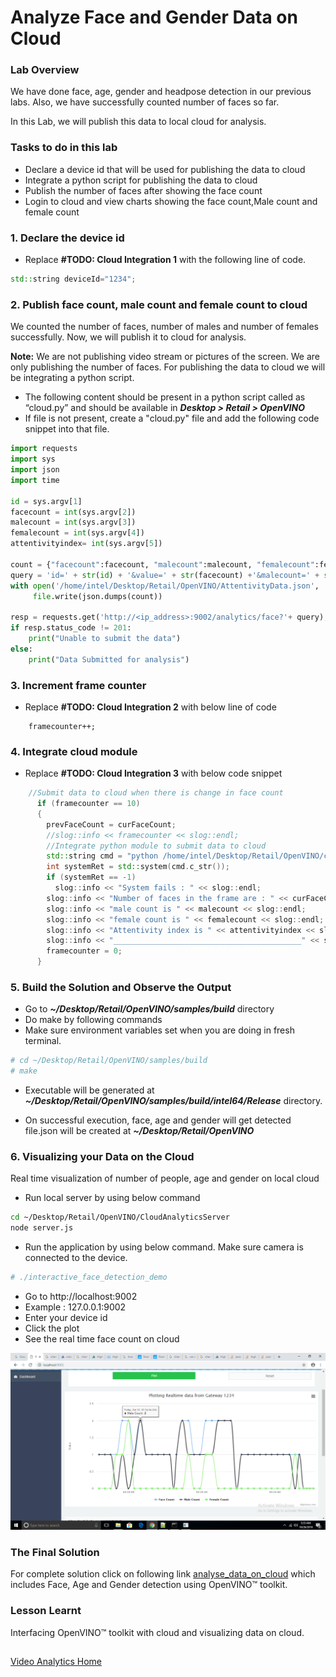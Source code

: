 # Analyze Face and Gender Data on Cloud
### Lab Overview
We have done face, age, gender and headpose detection in our previous labs. Also, we have successfully counted number of faces so far.

In this Lab, we will publish this data to local cloud for analysis.
### Tasks to do in this lab
- Declare a device id that will be used for publishing the data to cloud
- Integrate a python script for publishing the data to cloud
- Publish the number of faces after showing the face count
- Login to cloud and view charts showing the face count,Male count and female count

### 1. Declare the device id
- Replace **#TODO: Cloud Integration 1** with the following line of code.

```cpp
std::string deviceId="1234";
```

### 2. Publish face count, male count and female count to cloud
We counted the number of faces, number of males and number of females successfully. Now, we will publish it to cloud for analysis.

**Note:** We are not publishing video stream or pictures of the screen. We are only publishing the number of faces. For publishing the data to cloud we will be integrating a python script.
- The following content should be present in a python script called as “cloud.py” and should be available in ***Desktop > Retail > OpenVINO***
- If file is not present, create a "cloud.py" file and add the following code snippet into that file.

```python
import requests
import sys
import json
import time

id = sys.argv[1]
facecount = int(sys.argv[2])
malecount = int(sys.argv[3])
femalecount = int(sys.argv[4])
attentivityindex= int(sys.argv[5])

count = {"facecount":facecount, "malecount":malecount, "femalecount":femalecount, "attentivityindex":attentivityindex, "timestamp":time.strftime('%H:%M:%S')}
query = 'id=' + str(id) + '&value=' + str(facecount) +'&malecount=' + str(malecount) +'&femalecount=' + str(femalecount);
with open('/home/intel/Desktop/Retail/OpenVINO/AttentivityData.json', 'w') as file:
     file.write(json.dumps(count))

resp = requests.get('http://<ip_address>:9002/analytics/face?'+ query);
if resp.status_code != 201:
    print("Unable to submit the data")
else:
    print("Data Submitted for analysis")

```

### 3. Increment frame counter
- Replace **#TODO: Cloud Integration 2** with below line of code

```
	framecounter++;
```
### 4. Integrate cloud module

- Replace **#TODO: Cloud Integration 3** with below code snippet

```cpp
	//Submit data to cloud when there is change in face count
	  if (framecounter == 10)
	  {
	    prevFaceCount = curFaceCount;
	    //slog::info << framecounter << slog::endl;
	    //Integrate python module to submit data to cloud
	    std::string cmd = "python /home/intel/Desktop/Retail/OpenVINO/cloud.py " + deviceId + " " + std::to_string(curFaceCount) + " " + std::to_string(malecount) + " " + std::to_string(femalecount) + " " + std::to_string(attentivityindex);
	    int systemRet = std::system(cmd.c_str());
	    if (systemRet == -1)
	      slog::info << "System fails : " << slog::endl;
	    slog::info << "Number of faces in the frame are : " << curFaceCount << slog::endl;
	    slog::info << "male count is " << malecount << slog::endl;
	    slog::info << "female count is " << femalecount << slog::endl;
	    slog::info << "Attentivity index is " << attentivityindex << slog::endl;
	    slog::info << "__________________________________________" << slog::endl;
	    framecounter = 0;
	  }
```
### 5. Build the Solution and Observe the Output
- Go to ***~/Desktop/Retail/OpenVINO/samples/build***  directory
- Do  make by following commands
- Make sure environment variables set when you are doing in fresh terminal.


```bash
# cd ~/Desktop/Retail/OpenVINO/samples/build
# make
```

- Executable will be generated at ***~/Desktop/Retail/OpenVINO/samples/build/intel64/Release*** directory.

- On successful execution, face, age and gender will get detected file.json will be created at ***~/Desktop/Retail/OpenVINO***

### 6. Visualizing your Data on the Cloud
Real time visualization of number of people, age and gender on local cloud
- Run local server by using below command

```bash
cd ~/Desktop/Retail/OpenVINO/CloudAnalyticsServer
node server.js
 ```

- Run the application by using below command. Make sure camera is connected to the device.

```bash
# ./interactive_face_detection_demo
 ```
- Go to http://localhost:9002
- Example : 127.0.0.1:9002
- Enter your device id
- Click the plot
- See the real time face count on cloud

![](images/cloudAnalysis.png)

###  The Final Solution
For complete solution click on following link [analyse_data_on_cloud](./solutions/cloudanalysis.md) which includes Face, Age and Gender detection using OpenVINO™ toolkit.

### Lesson Learnt
Interfacing OpenVINO™ toolkit with cloud and visualizing data on cloud.

##  

[Video Analytics Home](./README.md)
